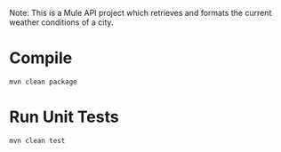 

Note: This is a Mule API project which retrieves and formats the current weather conditions of a city.


# Compile

    mvn clean package
    
# Run Unit Tests

    mvn clean test
 


